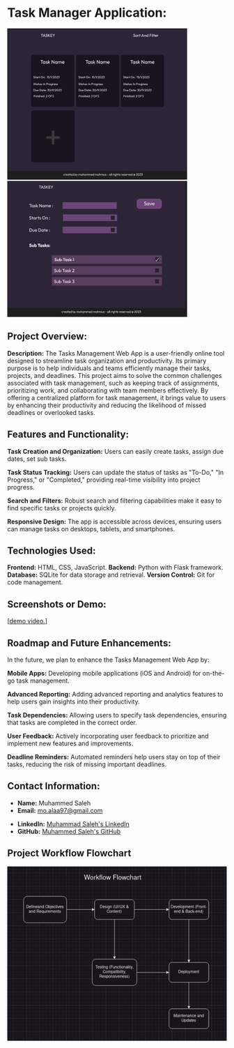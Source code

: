 
# Task Manager Application:
![Main Page](https://github.com/Muhammed-Mahrous-Saleh/alx_capstone_project/blob/main/main%20screen.png)
![Task Page](https://github.com/Muhammed-Mahrous-Saleh/alx_capstone_project/blob/main/task%20screen.png)
## Project Overview:

**Description:** 
The Tasks Management Web App is a user-friendly online tool designed to streamline task organization and productivity. Its primary purpose is to help individuals and teams efficiently manage their tasks, projects, and deadlines. This project aims to solve the common challenges associated with task management, such as keeping track of assignments, prioritizing work, and collaborating with team members effectively. By offering a centralized platform for task management, it brings value to users by enhancing their productivity and reducing the likelihood of missed deadlines or overlooked tasks.

## Features and Functionality:

**Task Creation and Organization:** Users can easily create tasks, assign due dates, set sub tasks.

**Task Status Tracking:** Users can update the status of tasks as "To-Do," "In Progress," or "Completed," providing real-time visibility into project progress.

**Search and Filters:** Robust search and filtering capabilities make it easy to find specific tasks or projects quickly.

**Responsive Design:** The app is accessible across devices, ensuring users can manage tasks on desktops, tablets, and smartphones.

## Technologies Used:

**Frontend:** HTML, CSS, JavaScript.
**Backend:** Python with Flask framework.
**Database:** SQLite for data storage and retrieval.
**Version Control:** Git for code management.

## Screenshots or Demo:

[[demo video.](https://drive.google.com/file/d/12NCEiV2-HXzPDsvCZeSWOdV1RVDdZuEQ/view?usp=drive_link)]

## Roadmap and Future Enhancements:

In the future, we plan to enhance the Tasks Management Web App by:

**Mobile Apps:** Developing mobile applications (iOS and Android) for on-the-go task management.

**Advanced Reporting:** Adding advanced reporting and analytics features to help users gain insights into their productivity.

**Task Dependencies:** Allowing users to specify task dependencies, ensuring that tasks are completed in the correct order.

**User Feedback:** Actively incorporating user feedback to prioritize and implement new features and improvements.

**Deadline Reminders:** Automated reminders help users stay on top of their tasks, reducing the risk of missing important deadlines.

## Contact Information:

- **Name:** Muhammed Saleh
- **Email:** mo.alaa97@gmail.com
<!-- - **Portfolio:** [www.example-portfolio.com](http://www.example-portfolio.com) -->
- **LinkedIn:** [Muhammad Saleh's LinkedIn](https://www.linkedin.com/in/muhammad-a-mahrous/)
- **GitHub:** [Muhammed Saleh's GitHub](https://github.com/Muhammed-Mahrous-Saleh)

## Project Workflow Flowchart
![workflow flowchart](https://github.com/Muhammed-Mahrous-Saleh/alx_capstone_project/blob/main/workflow%20flowchart.png)
